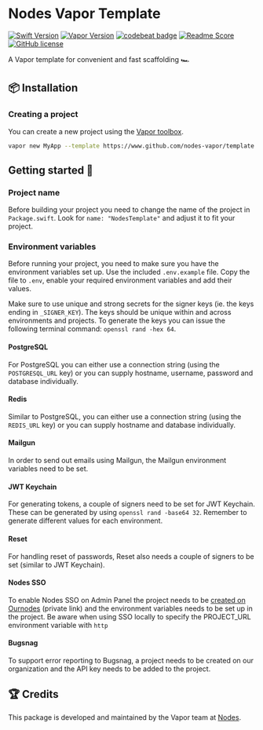 # Nodes Vapor Template
[![Swift Version](https://img.shields.io/badge/Swift-5.2-brightgreen.svg)](http://swift.org)
[![Vapor Version](https://img.shields.io/badge/Vapor-4-30B6FC.svg)](http://vapor.codes)
[![codebeat badge](https://codebeat.co/badges/3a24a136-5aa1-4622-a875-69d0552202c7)](https://codebeat.co/projects/github-com-nodes-vapor-template-master)
[![Readme Score](http://readme-score-api.herokuapp.com/score.svg?url=https://github.com/nodes-vapor/template)](http://clayallsopp.github.io/readme-score?url=https://github.com/nodes-vapor/template)
[![GitHub license](https://img.shields.io/badge/license-MIT-blue.svg)](https://raw.githubusercontent.com/nodes-vapor/template/master/LICENSE)


A Vapor template for convenient and fast scaffolding 🏎


## 📦 Installation

### Creating a project

You can create a new project using the [Vapor toolbox](https://vapor.github.io/documentation/getting-started/install-toolbox.html).
```bash
vapor new MyApp --template https://www.github.com/nodes-vapor/template --no-commit
```

## Getting started 🚀

### Project name

Before building your project you need to change the name of the project in `Package.swift`. Look for `name: "NodesTemplate"` and adjust it to fit your project.

### Environment variables

Before running your project, you need to make sure you have the environment variables set up. Use the included `.env.example` file. Copy the file to `.env`, enable your required environment variables and add their values.

Make sure to use unique and strong secrets for the signer keys (ie. the keys ending in `_SIGNER_KEY`). The keys should be unique within and across environments and projects. To generate the keys you can issue the following terminal command: `openssl rand -hex 64`.

#### PostgreSQL

For PostgreSQL you can either use a connection string (using the `POSTGRESQL_URL` key) or you can supply hostname, username, password and database individually.

#### Redis

Similar to PostgreSQL, you can either use a connection string (using the `REDIS_URL` key) or you can supply hostname and database individually.

#### Mailgun

In order to send out emails using Mailgun, the Mailgun environment variables need to be set.

#### JWT Keychain

For generating tokens, a couple of signers need to be set for JWT Keychain. These can be generated by using `openssl rand -base64 32`. Remember to generate different values for each environment.

#### Reset

For handling reset of passwords, Reset also needs a couple of signers to be set (similar to JWT Keychain).

#### Nodes SSO

To enable Nodes SSO on Admin Panel the project needs to be [created on Ournodes](https://github.com/nodes-projects/readme/blob/master/server-side/nodes-sso.md) (private link) and the environment variables needs to be set up in the project. Be aware when using SSO locally to specify the PROJECT_URL environment variable with `http`

#### Bugsnag

To support error reporting to Bugsnag, a project needs to be created on our organization and the API key needs to be added to the project.

## 🏆 Credits

This package is developed and maintained by the Vapor team at [Nodes](https://www.nodesagency.com).
